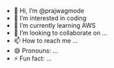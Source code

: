 - 👋 Hi, I’m @prajwagmode
- 👀 I’m interested in coding
- 🌱 I’m currently learning AWS
- 💞️ I’m looking to collaborate on ...
- 📫 How to reach me ...
- 😄 Pronouns: ...
- ⚡ Fun fact: ...

<!---
prajwagmode/prajwagmode is a ✨ special ✨ repository because its `README.md` (this file) appears on your GitHub profile.
You can click the Preview link to take a look at your changes.
--->
